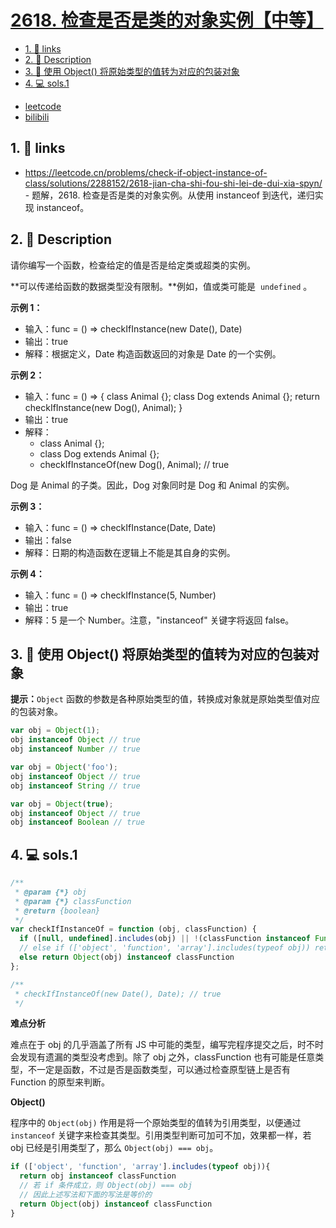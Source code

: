 # [2618. 检查是否是类的对象实例【中等】](https://github.com/Tdahuyou/leetcode/tree/main/2618.%20%E6%A3%80%E6%9F%A5%E6%98%AF%E5%90%A6%E6%98%AF%E7%B1%BB%E7%9A%84%E5%AF%B9%E8%B1%A1%E5%AE%9E%E4%BE%8B%E3%80%90%E4%B8%AD%E7%AD%89%E3%80%91)

<!-- region:toc -->
- [1. 🔗 links](#1--links-11)
- [2. 📝 Description](#2--description-11)
- [3. 📒 使用 Object() 将原始类型的值转为对应的包装对象](#3--使用-object-将原始类型的值转为对应的包装对象)
- [4. 💻 sols.1](#4--sols1)
<!-- endregion:toc -->
- [leetcode](https://leetcode.cn/problems/check-if-object-instance-of-class)
- [bilibili](https://www.bilibili.com/video/BV1DivNejEb1/)

## 1. 🔗 links

- https://leetcode.cn/problems/check-if-object-instance-of-class/solutions/2288152/2618-jian-cha-shi-fou-shi-lei-de-dui-xia-spyn/ - 题解，2618. 检查是否是类的对象实例。从使用 instanceof 到迭代，递归实现 instanceof。

## 2. 📝 Description

请你编写一个函数，检查给定的值是否是给定类或超类的实例。

**可以传递给函数的数据类型没有限制。**例如，值或类可能是  `undefined` 。

**示例 1：**

- 输入：func = () => checkIfInstance(new Date(), Date)
- 输出：true
- 解释：根据定义，Date 构造函数返回的对象是 Date 的一个实例。

**示例 2：**

- 输入：func = () => { class Animal {}; class Dog extends Animal {}; return checkIfInstance(new Dog(), Animal); }
- 输出：true
- 解释：
  - class Animal {};
  - class Dog extends Animal {};
  - checkIfInstanceOf(new Dog(), Animal); // true

Dog 是 Animal 的子类。因此，Dog 对象同时是 Dog 和 Animal 的实例。

**示例 3：**

- 输入：func = () => checkIfInstance(Date, Date)
- 输出：false
- 解释：日期的构造函数在逻辑上不能是其自身的实例。

**示例 4：**

- 输入：func = () => checkIfInstance(5, Number)
- 输出：true
- 解释：5 是一个 Number。注意，"instanceof" 关键字将返回 false。

## 3. 📒 使用 Object() 将原始类型的值转为对应的包装对象

**提示：**`Object` 函数的参数是各种原始类型的值，转换成对象就是原始类型值对应的包装对象。

```javascript
var obj = Object(1);
obj instanceof Object // true
obj instanceof Number // true

var obj = Object('foo');
obj instanceof Object // true
obj instanceof String // true

var obj = Object(true);
obj instanceof Object // true
obj instanceof Boolean // true
```

## 4. 💻 sols.1

```javascript
/**
 * @param {*} obj
 * @param {*} classFunction
 * @return {boolean}
 */
var checkIfInstanceOf = function (obj, classFunction) {
  if ([null, undefined].includes(obj) || !(classFunction instanceof Function)) return false
  // else if (['object', 'function', 'array'].includes(typeof obj)) return obj instanceof classFunction
  else return Object(obj) instanceof classFunction
};

/**
 * checkIfInstanceOf(new Date(), Date); // true
 */
```

**难点分析**

难点在于 obj 的几乎涵盖了所有 JS 中可能的类型，编写完程序提交之后，时不时会发现有遗漏的类型没考虑到。除了 obj 之外，classFunction 也有可能是任意类型，不一定是函数，不过是否是函数类型，可以通过检查原型链上是否有 Function 的原型来判断。

**Object()**

程序中的 `Object(obj)` 作用是将一个原始类型的值转为引用类型，以便通过 `instanceof` 关键字来检查其类型。引用类型判断可加可不加，效果都一样，若 obj 已经是引用类型了，那么 `Object(obj) === obj`。

```javascript
if (['object', 'function', 'array'].includes(typeof obj)){
  return obj instanceof classFunction
  // 若 if 条件成立，则 Object(obj) === obj
  // 因此上述写法和下面的写法是等价的
  return Object(obj) instanceof classFunction
}
```









